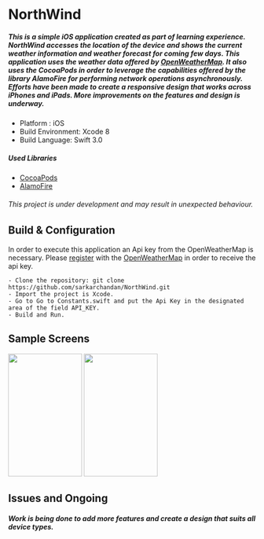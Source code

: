 # NorthWind

##### This is a simple iOS application created as part of learning experience. NorthWind accesses the location of the device and shows the current weather information and weather forecast for coming few days. This application uses the weather data offered by [OpenWeatherMap](https://openweathermap.org). It also uses the CocoaPods in order to leverage the capabilities offered by the library AlamoFire for performing network operations asynchronously. Efforts have been made to create a responsive design that works across iPhones and iPads. More improvements on the features and design is underway.

* Platform : iOS
* Build Environment: Xcode 8
* Build Language: Swift 3.0

##### Used Libraries 
* [CocoaPods](https://cocoapods.org)
* [AlamoFire](https://github.com/Alamofire/Alamofire)

###### This project is under development and may result in unexpected behaviour.

## Build & Configuration
In order to execute this application an Api key from the OpenWeatherMap is necessary. Please [register](https://home.openweathermap.org/users/sign_up) with the [OpenWeatherMap](https://openweathermap.org/api) in order to receive the api key.

```
- Clone the repository: git clone https://github.com/sarkarchandan/NorthWind.git
- Import the project is Xcode.
- Go to Go to Constants.swift and put the Api Key in the designated area of the field API_KEY.
- Build and Run.
```

## Sample Screens
<img src="https://user-images.githubusercontent.com/19269229/27009764-c7d58884-4e96-11e7-85be-2615c132d1b1.png" width="150" height="250"> <img src="https://user-images.githubusercontent.com/19269229/27009776-00ecac92-4e97-11e7-89cf-3c1b257635e9.png" width="150" height="250">

## Issues and Ongoing
##### Work is being done to add more features and create a design that suits all device types.


